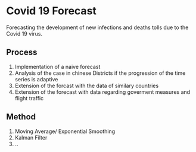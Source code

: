 
# Covid 19 Forecast 
Forecasting the development of new infections and deaths tolls due to the Covid 19 virus. 

## Process
1. Implementation of a naive forecast
2. Analysis of the case in chinese Districts if the progression of the time series is adaptive
3. Extension of the forcast with the data of similary countries
4. Extension of the forecast with data regarding goverment measures and flight traffic 

## Method 
1. Moving Average/ Exponential Smoothing 
2. Kalman Filter 
3. ..
